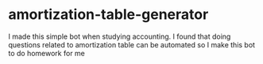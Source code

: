 # amortization-table-generator
I made this simple bot when studying accounting. I found that doing questions related to amortization table can be automated so I make this bot to do homework for me

